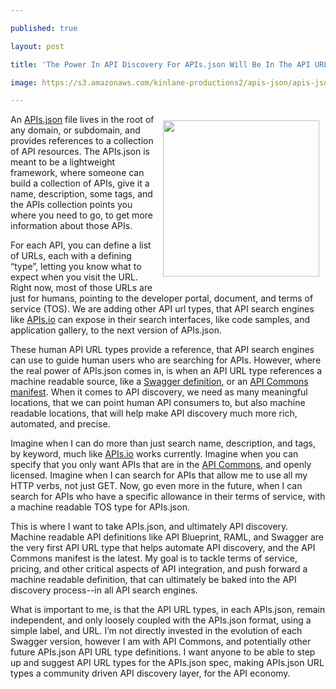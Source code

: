 ---
published: true
layout: post
title: 'The Power In API Discovery For APIs.json Will Be In The API URL Type'
image: https://s3.amazonaws.com/kinlane-productions2/apis-json/apis-json-gears.png
---

<p><img style="padding: 10px;" src="https://s3.amazonaws.com/kinlane-productions2/apis-json/apis-json-gears.png" alt="" width="250" align="right" />
<p>An <a href="http://apis.json">APIs.json</a>&nbsp;file lives in the root of any domain, or subdomain, and provides references to a collection of API resources. The APIs.json is meant to be a lightweight framework, where someone can build a collection of APIs, give it a name, description, some tags, and the APIs collection points you where you need to go, to get more information about those APIs.
<p>For each API, you can define a list of URLs, each with a defining &ldquo;type&rdquo;, letting you know what to expect when you visit the URL. Right now, most of those URLs are just for humans, pointing to the developer portal, document, and terms of service (TOS). We are adding other API url types, that API search engines like <a href="http://apis.io/">APIs.io</a> can expose in their search interfaces, like code samples, and application gallery, to the next version of APIs.json.
<p>These human API URL types provide a reference, that API search engines can use to guide human users who are searching for APIs. However, where the real power of APIs.json comes in, is when an API URL type references a machine readable source, like a <a href="http://swagger.wordnik.com/">Swagger definition</a>, or an <a href="http://apicommons.org/add-apis.html">API Commons manifest</a>. When it comes to API discovery, we need as many meaningful locations, that we can point human API consumers to, but also machine readable locations, that will help make API discovery much more rich, automated, and precise.
<p>Imagine when I can do more than just search name, description, and tags, by keyword, much like <a href="http://apis.io/">APIs.io</a> works currently. Imagine when you can specify that you only want APIs that are in the <a href="http://apicommons.org/">API Commons</a>, and openly licensed. Imagine when I can search for APIs that allow me to use all my HTTP verbs, not just GET. Now, go even more in the future, when I can search for APIs who have a specific allowance in their terms of service, with a machine readable TOS type for APIs.json.
<p>This is where I want to take APIs.json, and ultimately API discovery. Machine readable API definitions like API Blueprint, RAML, and Swagger are the very first API URL type that helps automate API discovery, and the API Commons manifest is the latest. My goal is to tackle terms of service, pricing, and other critical aspects of API integration, and push forward a machine readable definition, that can ultimately be baked into the API discovery process--in all API search engines.
<p>What is important to me, is that the API URL types, in each APIs.json, remain independent, and only loosely coupled with the APIs.json format, using a simple label, and URL. I&rsquo;m not directly invested in the evolution of each Swagger version, however I am with API Commons, and potentially other future APIs.json API URL type definitions. I want anyone to be able to step up and suggest API URL types for the APIs.json spec, making APIs.json URL types a community driven API discovery layer, for the API economy.

